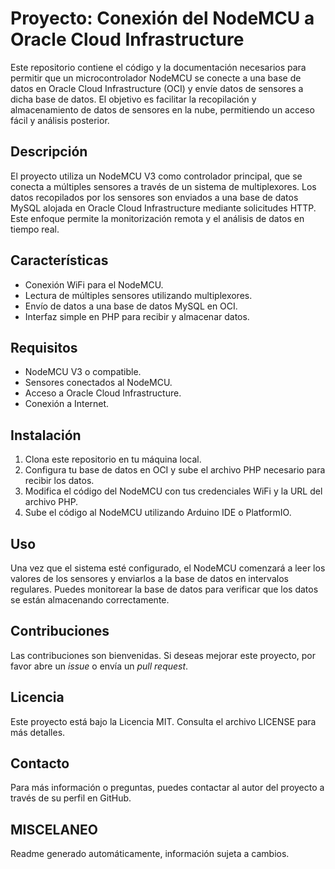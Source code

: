 # Proyecto: Conexión del NodeMCU a Oracle Cloud Infrastructure

Este repositorio contiene el código y la documentación necesarios para permitir que un microcontrolador NodeMCU se conecte a una base de datos en Oracle Cloud Infrastructure (OCI) y envíe datos de sensores a dicha base de datos. El objetivo es facilitar la recopilación y almacenamiento de datos de sensores en la nube, permitiendo un acceso fácil y análisis posterior.

## Descripción

El proyecto utiliza un NodeMCU V3 como controlador principal, que se conecta a múltiples sensores a través de un sistema de multiplexores. Los datos recopilados por los sensores son enviados a una base de datos MySQL alojada en Oracle Cloud Infrastructure mediante solicitudes HTTP. Este enfoque permite la monitorización remota y el análisis de datos en tiempo real.

## Características

- Conexión WiFi para el NodeMCU.
- Lectura de múltiples sensores utilizando multiplexores.
- Envío de datos a una base de datos MySQL en OCI.
- Interfaz simple en PHP para recibir y almacenar datos.

## Requisitos

- NodeMCU V3 o compatible.
- Sensores conectados al NodeMCU.
- Acceso a Oracle Cloud Infrastructure.
- Conexión a Internet.

## Instalación

1. Clona este repositorio en tu máquina local.
2. Configura tu base de datos en OCI y sube el archivo PHP necesario para recibir los datos.
3. Modifica el código del NodeMCU con tus credenciales WiFi y la URL del archivo PHP.
4. Sube el código al NodeMCU utilizando Arduino IDE o PlatformIO.

## Uso

Una vez que el sistema esté configurado, el NodeMCU comenzará a leer los valores de los sensores y enviarlos a la base de datos en intervalos regulares. Puedes monitorear la base de datos para verificar que los datos se están almacenando correctamente.

## Contribuciones

Las contribuciones son bienvenidas. Si deseas mejorar este proyecto, por favor abre un *issue* o envía un *pull request*.

## Licencia

Este proyecto está bajo la Licencia MIT. Consulta el archivo LICENSE para más detalles.

## Contacto

Para más información o preguntas, puedes contactar al autor del proyecto a través de su perfil en GitHub.

## MISCELANEO
Readme generado automáticamente, información sujeta a cambios.

